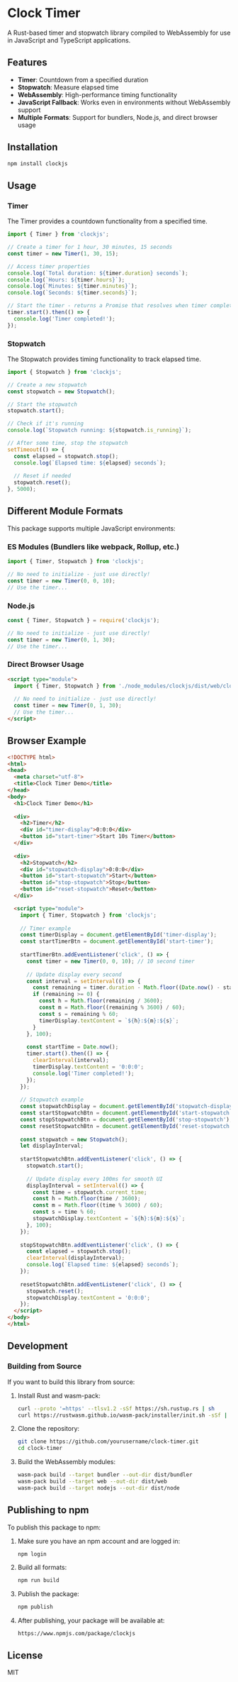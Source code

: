 # Clock Timer

A Rust-based timer and stopwatch library compiled to WebAssembly for use in JavaScript and TypeScript applications.

## Features

- **Timer**: Countdown from a specified duration
- **Stopwatch**: Measure elapsed time
- **WebAssembly**: High-performance timing functionality
- **JavaScript Fallback**: Works even in environments without WebAssembly support
- **Multiple Formats**: Support for bundlers, Node.js, and direct browser usage

## Installation

```bash
npm install clockjs
```

## Usage

### Timer

The Timer provides a countdown functionality from a specified time.

```javascript
import { Timer } from 'clockjs';

// Create a timer for 1 hour, 30 minutes, 15 seconds
const timer = new Timer(1, 30, 15);

// Access timer properties
console.log(`Total duration: ${timer.duration} seconds`);
console.log(`Hours: ${timer.hours}`);
console.log(`Minutes: ${timer.minutes}`);
console.log(`Seconds: ${timer.seconds}`);

// Start the timer - returns a Promise that resolves when timer completes
timer.start().then(() => {
  console.log('Timer completed!');
});
```

### Stopwatch

The Stopwatch provides timing functionality to track elapsed time.

```javascript
import { Stopwatch } from 'clockjs';

// Create a new stopwatch
const stopwatch = new Stopwatch();

// Start the stopwatch
stopwatch.start();

// Check if it's running
console.log(`Stopwatch running: ${stopwatch.is_running}`);

// After some time, stop the stopwatch
setTimeout(() => {
  const elapsed = stopwatch.stop();
  console.log(`Elapsed time: ${elapsed} seconds`);
  
  // Reset if needed
  stopwatch.reset();
}, 5000);
```

## Different Module Formats

This package supports multiple JavaScript environments:

### ES Modules (Bundlers like webpack, Rollup, etc.)

```javascript
import { Timer, Stopwatch } from 'clockjs';

// No need to initialize - just use directly!
const timer = new Timer(0, 0, 10);
// Use the timer...
```

### Node.js

```javascript
const { Timer, Stopwatch } = require('clockjs');

// No need to initialize - just use directly!
const timer = new Timer(0, 1, 30);
// Use the timer...
```

### Direct Browser Usage

```html
<script type="module">
  import { Timer, Stopwatch } from './node_modules/clockjs/dist/web/clockjs.js';
  
  // No need to initialize - just use directly!
  const timer = new Timer(0, 1, 30);
  // Use the timer...
</script>
```

## Browser Example

```html
<!DOCTYPE html>
<html>
<head>
  <meta charset="utf-8">
  <title>Clock Timer Demo</title>
</head>
<body>
  <h1>Clock Timer Demo</h1>
  
  <div>
    <h2>Timer</h2>
    <div id="timer-display">0:0:0</div>
    <button id="start-timer">Start 10s Timer</button>
  </div>
  
  <div>
    <h2>Stopwatch</h2>
    <div id="stopwatch-display">0:0:0</div>
    <button id="start-stopwatch">Start</button>
    <button id="stop-stopwatch">Stop</button>
    <button id="reset-stopwatch">Reset</button>
  </div>

  <script type="module">
    import { Timer, Stopwatch } from 'clockjs';
    
    // Timer example
    const timerDisplay = document.getElementById('timer-display');
    const startTimerBtn = document.getElementById('start-timer');
    
    startTimerBtn.addEventListener('click', () => {
      const timer = new Timer(0, 0, 10); // 10 second timer
      
      // Update display every second
      const interval = setInterval(() => {
        const remaining = timer.duration - Math.floor((Date.now() - startTime) / 1000);
        if (remaining >= 0) {
          const h = Math.floor(remaining / 3600);
          const m = Math.floor((remaining % 3600) / 60);
          const s = remaining % 60;
          timerDisplay.textContent = `${h}:${m}:${s}`;
        }
      }, 100);
      
      const startTime = Date.now();
      timer.start().then(() => {
        clearInterval(interval);
        timerDisplay.textContent = '0:0:0';
        console.log('Timer completed!');
      });
    });
    
    // Stopwatch example
    const stopwatchDisplay = document.getElementById('stopwatch-display');
    const startStopwatchBtn = document.getElementById('start-stopwatch');
    const stopStopwatchBtn = document.getElementById('stop-stopwatch');
    const resetStopwatchBtn = document.getElementById('reset-stopwatch');
    
    const stopwatch = new Stopwatch();
    let displayInterval;
    
    startStopwatchBtn.addEventListener('click', () => {
      stopwatch.start();
      
      // Update display every 100ms for smooth UI
      displayInterval = setInterval(() => {
        const time = stopwatch.current_time;
        const h = Math.floor(time / 3600);
        const m = Math.floor((time % 3600) / 60);
        const s = time % 60;
        stopwatchDisplay.textContent = `${h}:${m}:${s}`;
      }, 100);
    });
    
    stopStopwatchBtn.addEventListener('click', () => {
      const elapsed = stopwatch.stop();
      clearInterval(displayInterval);
      console.log(`Elapsed time: ${elapsed} seconds`);
    });
    
    resetStopwatchBtn.addEventListener('click', () => {
      stopwatch.reset();
      stopwatchDisplay.textContent = '0:0:0';
    });
  </script>
</body>
</html>
```

## Development

### Building from Source

If you want to build this library from source:

1. Install Rust and wasm-pack:
   ```bash
   curl --proto '=https' --tlsv1.2 -sSf https://sh.rustup.rs | sh
   curl https://rustwasm.github.io/wasm-pack/installer/init.sh -sSf | sh
   ```

2. Clone the repository:
   ```bash
   git clone https://github.com/yourusername/clock-timer.git
   cd clock-timer
   ```

3. Build the WebAssembly modules:
   ```bash
   wasm-pack build --target bundler --out-dir dist/bundler
   wasm-pack build --target web --out-dir dist/web
   wasm-pack build --target nodejs --out-dir dist/node
   ```

## Publishing to npm

To publish this package to npm:

1. Make sure you have an npm account and are logged in:
   ```bash
   npm login
   ```

2. Build all formats:
   ```bash
   npm run build
   ```

3. Publish the package:
   ```bash
   npm publish
   ```

4. After publishing, your package will be available at:
   ```
   https://www.npmjs.com/package/clockjs
   ```

## License

MIT